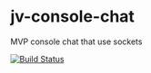 # jv-console-chat
MVP console chat that use sockets

[![Build Status](https://travis-ci.com/vztot/internet-shop.svg?branch=master)](https://travis-ci.com/vztot/internet-shop)
